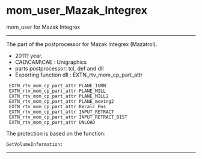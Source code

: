 # mom_user_Mazak_Integrex
 mom_user for Mazak Integrex

____

The part of the postprocessor for Mazak Integrex (Mazatrol).
- 2011? year.
- CAD\CAM\CAE : Unigraphics
- parts postprocessor: tcl, def and dll
- Exporting function dll : EXTN_rtv_mom_cp_part_attr

```
 EXTN_rtv_mom_cp_part_attr PLANE_TURN
 EXTN_rtv_mom_cp_part_attr PLANE_MILL
 EXTN_rtv_mom_cp_part_attr PLANE_MILL2
 EXTN_rtv_mom_cp_part_attr PLANE_moving2
 EXTN_rtv_mom_cp_part_attr Recalc_Pos
 EXTN_rtv_mom_cp_part_attr INPUT_RETRACT
 EXTN_rtv_mom_cp_part_attr INPUT_RETRACT_DIST
 EXTN_rtv_mom_cp_part_attr UNLOAD
```

The protection is based on the function:
```
GetVolumeInformation:
```
____
